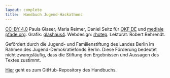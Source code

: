 ```yaml
---
layout: complete
title:	Handbuch Jugend-Hackathons
---
```


[CC-BY 4.0](https://creativecommons.org/licenses/by/4.0/) Paula Glaser, Maria Reimer, Daniel Seitz für [OKF DE](http://www.okfn.de) und [mediale pfade.org](http://www.medialepfade.org). Grafik: [glashaus4](http://glashaus4.de/). Webdesign: [rhotep](https://github.com/rhotep). Lektorat: Robert Behrendt.

Gefördert durch die Jugend- und Familienstiftung des Landes Berlin im Rahmen des Jugend-Demokratiefonds Berlin. Diese Förderung bedeutet nicht zwangsläufig, dass die Stiftung den Ergebnissen und Aussagen des Textes zustimmt.

[Hier](https://github.com/Jugendhackt/Handbuch-Jugend-Hackathons/) geht es zum GitHub-Repository des Handbuchs.